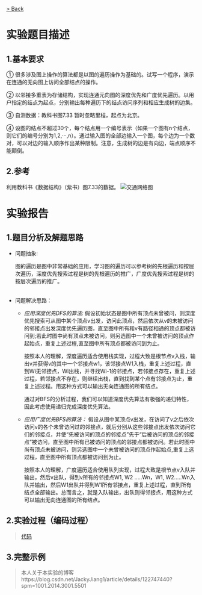 [> Back](../README.md)

# 实验题目描述

## 1.基本要求
① 很多涉及图上操作的算法都是以图的遍历操作为基础的。试写一个程序，演示在连通的无向图上访问全部结点的操作。  

② 以邻接多重表为存储结构，实现连通元向图的深度优先和广度优先遍历。以用户指定的结点为起点，分别输出每种遍历下的结点访问序列和相应生成树的边集。  

③ 自测数据：教科书图7.33 暂时忽略里程，起点为北京。  

④ 设图的结点不超过30个，每个结点用一个编号表示（如果一个图有n个结点，则它们的编号分别为1,2,···,n）。通过输入图的全部边输入一个图，每个边为一个数对，可以对边的输入顺序作出某种限制。注意，生成树的边是有向边，端点顺序不能颠倒。  


## 2.参考

利用教科书《数据结构》（紫书）图7.33的数据。
![交通网络图](https://img-blog.csdnimg.cn/eb06fc8695fd44c8a814c9a9d627c3f0.png?x-oss-process=image/watermark,type_d3F5LXplbmhlaQ,shadow_50,text_Q1NETiBAanpuZGQ=,size_20,color_FFFFFF,t_70,g_se,x_16)


# 实验报告

## 1.题目分析及解题思路 

- 问题抽象:

  图的遍历是图中非常基础的应用，学习图的遍历可以参考树的先根遍历和按层次遍历，深度优先搜索过程是树的先根遍历的推广，广度优先搜索过程是树的按层次遍历的推广。   
  <br/> 

- 问题解决思路：

  +  *应用深度优先DFS的算法:*
     假设初始状态是图中所有顶点未曾被问，则深度优先搜索可从图中某个顶点v出发，访问此顶点，然后依次从v的未被访问的邻接点出发深度优先遍历图，直至图中所有和v有路径相通的顶点都被访问到;若此时图中尚有顶点未被访问，则另选图中一个未曾被访问的顶点作起始点，重复上述过程,直至图中所有顶点都被访问到为止。  

     按照本人的理解，深度遍历适合使用栈实现，过程大致是根节点v入栈，输出v并获得v的其中一个邻接点w1，该邻接点W1入栈，重复上述过程，直到Wi无邻接点，Wi出栈，并寻找Wi-1的邻接点，若邻接点存在，重复上述过程，若邻接点不存在，则继续出栈，直到找到某个点有邻接点为止，重复上述过程。用这种方式可以输出无向连通图的所有结点。  

     通过对BFS的分析过程，我们可以知道深度优先算法有极强的递归特性，因此考虑使用递归完成深度优先算法。  
    
  + *应用广度优先BFS的算法：*
     假设从图中某顶点v出发，在访问了v之后依次访问v的各个未曾访问过的邻接点，就后分别从这些邻接点出发依次访问它们的邻接点，并使“先被访问的顶点的邻接点”先于“后被访问的顶点的邻接点”被访问，直至图中所有已被访问的顶点的邻接点都被访问。若此时图中尚有顶点未被访问，则另选图中一个未曾被访问的顶点作起始点,重复上选过程，直至图中所有顶点都被访问到为止。  

     按照本人的理解，广度遍历适合使用队列实现，过程大致是根节点v入队并输出，然后v出队，得到v所有的邻接点W1, W2 .....Wn，W1, W2.....Wn入队并输出，然后W1出队并得到W1所有邻接点，重复上述过程，直到所有结点全部输出。总而言之，就是入队输出，出队则得邻接点，用这种方式可以输出无向连通图的所有结点。
 

 
 ## 2.实验过程（编码过程）
 
 > [代码](../../../../../code/soa/automation/datastructure/graph_traval/README.md)

## 3.完整示例

> 本人关于本实验的博客https://blog.csdn.net/JackyJiang1/article/details/122747440?spm=1001.2014.3001.5501
